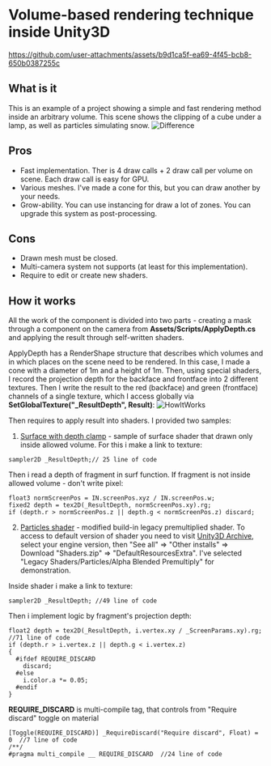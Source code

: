 # Volume-based rendering technique inside Unity3D

https://github.com/user-attachments/assets/b9d1ca5f-ea69-4f45-bcb8-650b0387255c
## What is it
This is an example of a project showing a simple and fast rendering method inside an arbitrary volume. This scene shows the clipping of a cube under a lamp, as well as particles simulating snow.
![Difference](https://github.com/user-attachments/assets/d91a745d-aed4-4028-a948-cd00ae3f298d)

## Pros
- Fast implementation. Ther is 4 draw calls + 2 draw call per volume on scene. Each draw call is easy for GPU.
- Various meshes. I've made a cone for this, but you can draw another by your needs.
- Grow-ability. You can use instancing for draw a lot of zones. You can upgrade this system as post-processing.

## Cons
- Drawn mesh must be closed.
- Multi-camera system not supports (at least for this implementation).
- Require to edit or create new shaders.

## How it works
All the work of the component is divided into two parts - creating a mask through a component on the camera from **Assets/Scripts/ApplyDepth.cs** and applying the result through self-written shaders.

ApplyDepth has a RenderShape structure that describes which volumes and in which places on the scene need to be rendered. In this case, I made a cone with a diameter of 1m and a height of 1m.
Then, using special shaders, I record the projection depth for the backface and frontface into 2 different textures.
Then I write the result to the red (backface) and green (frontface) channels of a single texture, which I access globally via **SetGlobalTexture("_ResultDepth", Result)**:
![HowItWorks](https://github.com/user-attachments/assets/c9a9dff3-5f26-473a-8372-6dd2480d5afb)

Then requires to apply result into shaders. I provided two samples:
1. [Surface with depth clamp](/Assets/Shaders/SurfaceWithDepthClamp.shader/) - sample of surface shader that drawn only inside allowed volume. 
For this i make a link to texture:
```
sampler2D _ResultDepth;// 25 line of code
```
Then i read a depth of fragment in surf function. If fragment is not inside allowed volume - don't write pixel:
```
float3 normScreenPos = IN.screenPos.xyz / IN.screenPos.w;
fixed2 depth = tex2D(_ResultDepth, normScreenPos.xy).rg;
if (depth.r > normScreenPos.z || depth.g < normScreenPos.z) discard;
```
2. [Particles shader](Assets/Shaders/Particles%20Discarted.shader) - modified build-in legacy premultiplied shader.
To access to default version of shader you need to visit [Unity3D Archive](https://unity.com/ru/releases/editor/archive), 
select your engine version, then "See all" => "Other installs" => Download "Shaders.zip" => "DefaultResourcesExtra". I've selected "Legacy Shaders/Particles/Alpha Blended Premultiply" for demonstration.

Inside shader i make a link to texture:
```
sampler2D _ResultDepth; //49 line of code
```
Then i implement logic by fragment's projection depth:
```
float2 depth = tex2D(_ResultDepth, i.vertex.xy / _ScreenParams.xy).rg;  //71 line of code
if (depth.r > i.vertex.z || depth.g < i.vertex.z)
{
  #ifdef REQUIRE_DISCARD
    discard;
  #else
    i.color.a *= 0.05;
  #endif
}
```
**REQUIRE_DISCARD** is multi-compile tag, that controls from "Require discard" toggle on material
```
[Toggle(REQUIRE_DISCARD)] _RequireDiscard("Require discard", Float) = 0  //7 line of code
/**/
#pragma multi_compile __ REQUIRE_DISCARD  //24 line of code
```
